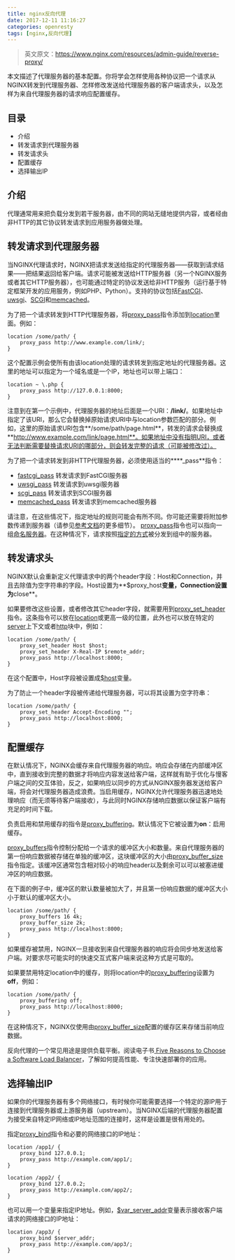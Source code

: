 ```yaml
---
title: nginx反向代理
date: 2017-12-11 11:16:27
categories: openresty
tags: [nginx,反向代理]
---
```


> 英文原文：https://www.nginx.com/resources/admin-guide/reverse-proxy/

本文描述了代理服务器的基本配置。你将学会怎样使用各种协议把一个请求从NGINX转发到代理服务器、怎样修改发送给代理服务器的客户端请求头，以及怎样为来自代理服务器的请求响应配置缓存。

## 目录
* 介绍
* 转发请求到代理服务器
* 转发请求头
* 配置缓存
* 选择输出IP

## 介绍
代理通常用来把负载分发到若干服务器，由不同的网站无缝地提供内容，或者经由非HTTP的其它协议转发请求到应用服务器做处理。

## 转发请求到代理服务器
当NGINX代理请求时，NGINX把请求发送给指定的代理服务器——获取到请求结果——把结果返回给客户端。请求可能被发送给HTTP服务器（另一个NGINX服务或者其它HTTP服务器），也可能通过特定的协议发送给非HTTP服务（运行基于特定框架开发的应用服务，例如PHP、Python）。支持的协议包括[FastCGI][1]、[uwsgi][2]、[SCGI][3]和[memcached][4]。

为了把一个请求转发到HTTP代理服务器，将[proxy_pass][5]指令添加到[location][6]里面。例如：

```
location /some/path/ {
    proxy_pass http://www.example.com/link/;
}
```

这个配置示例会使所有由该location处理的请求转发到指定地址的代理服务器。这里的地址可以指定为一个域名或是一个IP，地址也可以带上端口：

```
location ~ \.php {
    proxy_pass http://127.0.0.1:8000;
}
```

注意到在第一个示例中，代理服务器的地址后面是一个URI：**/link/**。如果地址中指定了该URI，那么它会替换掉原始请求URI中与location参数匹配的部分。例如，这里的原始请求URI包含**/some/path/page.html**，转发的请求会替换成**http://www.example.com/link/page.html**。如果地址中没有指明URI，或者无法判断需要替换请求URI的哪部分，则会转发完整的请求（可能被修改过）。


为了把一个请求转发到非HTTP代理服务器，必须使用适当的****_pass**指令：
* [fastcgi_pass][7] 转发请求到FastCGI服务器
* [uwsgi_pass][8] 转发请求到uwsgi服务器
* [scgi_pass][9] 转发请求到SCGI服务器
* [memcached_pass][10] 转发请求到memcached服务器

请注意，在这些情况下，指定地址的规则可能会有所不同。你可能还需要将附加参数传递到服务器（请参见[参考文档][11]的更多细节）。
[proxy_pass][5]指令也可以指向一组[命名服务器][12]。在这种情况下，请求按照[指定的方式][13]被分发到组中的服务器。

## 转发请求头

NGINX默认会重新定义代理请求中的两个header字段：Host和Connection，并且去除值为空字符串的字段。Host设置为**$proxy_host**变量，Connection设置为**close**。

如果要修改这些设置，或者修改其它header字段，就需要用到[proxy_set_header][14]指令。这条指令可以放在[location][6]或更高一级的位置，此外也可以放在特定的[server][15]上下文或者[http][16]块中，例如：

```
location /some/path/ {
    proxy_set_header Host $host;
    proxy_set_header X-Real-IP $remote_addr;
    proxy_pass http://localhost:8000;
}
```

在这个配置中，Host字段被设置成[$host][17]变量。

为了防止一个header字段被传递给代理服务器，可以将其设置为空字符串：

```
location /some/path/ {
    proxy_set_header Accept-Encoding "";
    proxy_pass http://localhost:8000;
}
```

## 配置缓存

在默认情况下，NGINX会缓存来自代理服务器的响应。响应会存储在内部缓冲区中，直到接收到完整的数据才将响应内容发送给客户端，这样就有助于优化与慢客户端之间的交互体验，反之，如果响应以同步的方式从NGINX服务器发送给客户端，将会对代理服务器造成浪费。当启用缓存，NGINX允许代理服务器迅速地处理响应（而无须等待客户端接收），与此同时NGINX存储响应数据以保证客户端有充足的时间下载。

负责启用和禁用缓存的指令是[proxy_buffering][18]。默认情况下它被设置为**on**：启用缓存。

[proxy_buffers][19]指令控制分配给一个请求的缓冲区大小和数量。来自代理服务器的第一份响应数据被存储在单独的缓冲区，这块缓冲区的大小由[proxy_buffer_size][20]指令指定。该缓冲区通常包含相对较小的响应header以及剩余可以可以被塞进缓冲区的响应数据。

在下面的例子中，缓冲区的默认数量被加大了，并且第一份响应数据的缓冲区大小小于默认的缓冲区大小。

```
location /some/path/ {
    proxy_buffers 16 4k;
    proxy_buffer_size 2k;
    proxy_pass http://localhost:8000;
}
```

如果缓存被禁用，NGINX一旦接收到来自代理服务器的响应将会同步地发送给客户端。对要求尽可能实时的快速交互式客户端来说这种方式是可取的。

如果要禁用特定location中的缓存，则将location中的[proxy_buffering][18]设置为**off**，例如：

```
location /some/path/ {
    proxy_buffering off;
    proxy_pass http://localhost:8000;
}
```

在这种情况下，NGINX仅使用由[proxy_buffer_size][20]配置的缓存区来存储当前响应数据。

反向代理的一个常见用途是提供负载平衡。阅读电子书[ Five Reasons to Choose a Software Load Balancer][21]，了解如何提高性能、专注快速部署你的应用。

## 选择输出IP

如果你的代理服务器有多个网络接口，有时候你可能需要选择一个特定的源IP用于连接到代理服务器或上游服务器（upstream）。当NGINX后端的代理服务器配置为接受来自特定IP网络或IP地址范围的连接时，这样是设置是很有用处的。

指定[proxy_bind][22]指令和必要的网络接口的IP地址：

```
location /app1/ {
    proxy_bind 127.0.0.1;
    proxy_pass http://example.com/app1/;
}

location /app2/ {
    proxy_bind 127.0.0.2;
    proxy_pass http://example.com/app2/;
}
```

也可以用一个变量来指定IP地址。例如，[$var_server_addr][23]变量表示接收客户端请求的网络接口的IP地址：

```
location /app3/ {
    proxy_bind $server_addr;
    proxy_pass http://example.com/app3/;
}
```

  [1]:http://nginx.org/en/docs/http/ngx_http_fastcgi_module.html
  [2]:http://nginx.org/en/docs/http/ngx_http_uwsgi_module.html
  [3]:http://nginx.org/en/docs/http/ngx_http_scgi_module.html
  [4]:http://nginx.org/en/docs/http/ngx_http_memcached_module.html
  [5]:http://nginx.org/en/docs/http/ngx_http_proxy_module.html?#proxy_pass
  [6]:http://nginx.org/en/docs/http/ngx_http_core_module.html?#location
  [7]:http://nginx.org/en/docs/http/ngx_http_fastcgi_module.html?#fastcgi_pass
  [8]:http://nginx.org/en/docs/http/ngx_http_uwsgi_module.html?#uwsgi_pass
  [9]:http://nginx.org/en/docs/http/ngx_http_scgi_module.html?#scgi_pass
  [10]:http://nginx.org/en/docs/http/ngx_http_memcached_module.html?#memcached_pass
  [11]:http://nginx.org/en/docs
  [12]:http://nginx.org/en/docs/http/load_balancing.html?#algorithms
  [13]:https://www.nginx.com/resources/admin-guide/load-balancer/
  [14]:http://nginx.org/en/docs/http/ngx_http_proxy_module.html?#proxy_set_header
  [15]:http://nginx.org/en/docs/http/ngx_http_core_module.html?#server
  [16]:http://nginx.org/en/docs/http/ngx_http_core_module.html?#http
  [17]:http://nginx.org/en/docs/http/ngx_http_core_module.html?#variables
  [18]:http://nginx.org/en/docs/http/ngx_http_proxy_module.html?#proxy_buffering
  [19]:http://nginx.org/en/docs/http/ngx_http_proxy_module.html?#proxy_buffers
  [20]:http://nginx.org/en/docs/http/ngx_http_proxy_module.html?#proxy_buffer_size
  [21]:https://www.nginx.com/resources/library/five-reasons-choose-software-load-balancer/
  [22]:http://nginx.org/en/docs/http/ngx_http_proxy_module.html?#proxy_bind
  [23]:http://nginx.org/en/docs/http/ngx_http_core_module.html?#var_server_addr